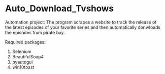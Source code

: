 # Auto_Download_Tvshows
Automation project: The program scrapes a website to track the release of the latest episodes of your favorite series and then automatically donwloads the episodes from pirate bay. 

Required packages:
  1. Selenium
  2. BeautifulSoup4
  3. pyautogui
  4. win10toast
